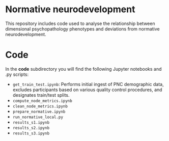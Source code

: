 # Normative neurodevelopment
This repository includes code used to analyse the relationship between dimensional psychopathology phenotypes and deviations from normative neurodevelopment.

# Code

In the **code** subdirectory you will find the following Jupyter notebooks and .py scripts:
- `get_train_test.ipynb`: Performs initial ingest of PNC demographic data, excludes participants based on various quality control procedures, and designates train/test splits.
- `compute_node_metrics.ipynb`
- `clean_node_metrics.ipynb`
- `prepare_normative.ipynb`
- `run_normative_local.py`
- `results_s1.ipynb`
- `results_s2.ipynb`
- `results_s3.ipynb`

